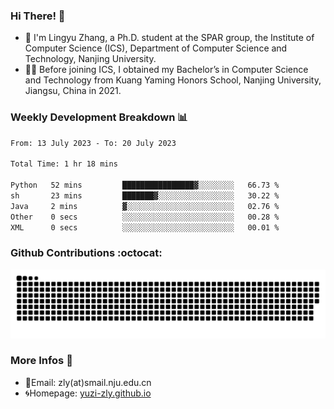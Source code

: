 ### Hi There! 👋 
- 🐳 I'm Lingyu Zhang, a Ph.D. student at the SPAR group, the Institute of Computer Science (ICS), Department of Computer Science and Technology, Nanjing University.
- 🧑‍🎓 Before joining ICS, I obtained my Bachelor’s in Computer Science and Technology from Kuang Yaming Honors School, Nanjing University, Jiangsu, China in 2021.

### Weekly Development Breakdown :bar_chart:

<!--START_SECTION:waka-->

```txt
From: 13 July 2023 - To: 20 July 2023

Total Time: 1 hr 18 mins

Python   52 mins         ████████████████▓░░░░░░░░   66.73 %
sh       23 mins         ███████▓░░░░░░░░░░░░░░░░░   30.22 %
Java     2 mins          ▓░░░░░░░░░░░░░░░░░░░░░░░░   02.76 %
Other    0 secs          ░░░░░░░░░░░░░░░░░░░░░░░░░   00.28 %
XML      0 secs          ░░░░░░░░░░░░░░░░░░░░░░░░░   00.01 %
```

<!--END_SECTION:waka-->

### Github Contributions :octocat:

![](https://raw.githubusercontent.com/yuzi-zly/yuzi-zly/output/github-contribution-grid-snake.svg)              


### More Infos 📖

- 📧Email: zly(at)smail.nju.edu.cn
- 🌀Homepage: [yuzi-zly.github.io](https://yuzi-zly.github.io/)
